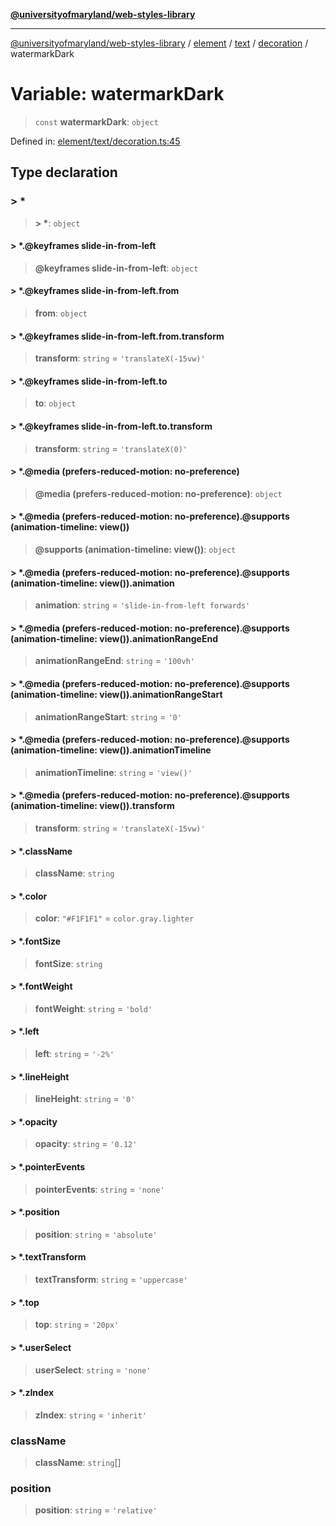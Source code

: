[**@universityofmaryland/web-styles-library**](../../../../../../README.md)

***

[@universityofmaryland/web-styles-library](../../../../../../README.md) / [element](../../../../../README.md) / [text](../../../README.md) / [decoration](../README.md) / watermarkDark

# Variable: watermarkDark

> `const` **watermarkDark**: `object`

Defined in: [element/text/decoration.ts:45](https://github.com/UMD-Digital/design-system/blob/7fa144f196ef5f0ef2b372670136735f5a5c9236/packages/styles/source/element/text/decoration.ts#L45)

## Type declaration

### \> \*

> **\> \***: `object`

#### \> \*.@keyframes slide-in-from-left

> **@keyframes slide-in-from-left**: `object`

#### \> \*.@keyframes slide-in-from-left.from

> **from**: `object`

#### \> \*.@keyframes slide-in-from-left.from.transform

> **transform**: `string` = `'translateX(-15vw)'`

#### \> \*.@keyframes slide-in-from-left.to

> **to**: `object`

#### \> \*.@keyframes slide-in-from-left.to.transform

> **transform**: `string` = `'translateX(0)'`

#### \> \*.@media (prefers-reduced-motion: no-preference)

> **@media (prefers-reduced-motion: no-preference)**: `object`

#### \> \*.@media (prefers-reduced-motion: no-preference).@supports (animation-timeline: view())

> **@supports (animation-timeline: view())**: `object`

#### \> \*.@media (prefers-reduced-motion: no-preference).@supports (animation-timeline: view()).animation

> **animation**: `string` = `'slide-in-from-left forwards'`

#### \> \*.@media (prefers-reduced-motion: no-preference).@supports (animation-timeline: view()).animationRangeEnd

> **animationRangeEnd**: `string` = `'100vh'`

#### \> \*.@media (prefers-reduced-motion: no-preference).@supports (animation-timeline: view()).animationRangeStart

> **animationRangeStart**: `string` = `'0'`

#### \> \*.@media (prefers-reduced-motion: no-preference).@supports (animation-timeline: view()).animationTimeline

> **animationTimeline**: `string` = `'view()'`

#### \> \*.@media (prefers-reduced-motion: no-preference).@supports (animation-timeline: view()).transform

> **transform**: `string` = `'translateX(-15vw)'`

#### \> \*.className

> **className**: `string`

#### \> \*.color

> **color**: `"#F1F1F1"` = `color.gray.lighter`

#### \> \*.fontSize

> **fontSize**: `string`

#### \> \*.fontWeight

> **fontWeight**: `string` = `'bold'`

#### \> \*.left

> **left**: `string` = `'-2%'`

#### \> \*.lineHeight

> **lineHeight**: `string` = `'0'`

#### \> \*.opacity

> **opacity**: `string` = `'0.12'`

#### \> \*.pointerEvents

> **pointerEvents**: `string` = `'none'`

#### \> \*.position

> **position**: `string` = `'absolute'`

#### \> \*.textTransform

> **textTransform**: `string` = `'uppercase'`

#### \> \*.top

> **top**: `string` = `'20px'`

#### \> \*.userSelect

> **userSelect**: `string` = `'none'`

#### \> \*.zIndex

> **zIndex**: `string` = `'inherit'`

### className

> **className**: `string`[]

### position

> **position**: `string` = `'relative'`
